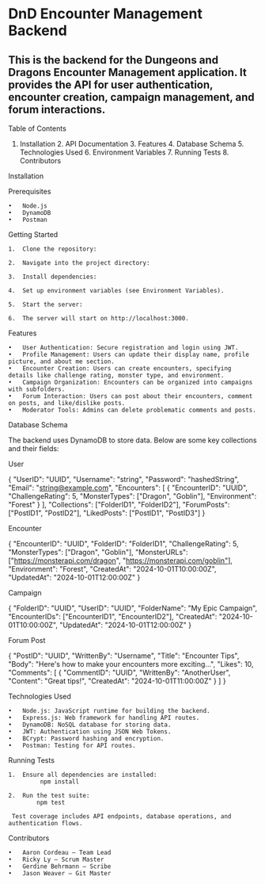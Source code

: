 # DnD Encounter Management Backend

## This is the backend for the Dungeons and Dragons Encounter Management application. It provides the API for user authentication, encounter creation, campaign management, and forum interactions.

Table of Contents

  1.	Installation
	2.	API Documentation
	3.	Features
	4.	Database Schema
	5.	Technologies Used
	6.	Environment Variables
	7.	Running Tests
	8.	Contributors

Installation

Prerequisites

	•	Node.js
	•	DynamoDB
	•	Postman 

Getting Started

	1.	Clone the repository:
 
	2.	Navigate into the project directory: 
 
 	3.	Install dependencies:
  
  	4.	Set up environment variables (see Environment Variables).
   
	5.	Start the server:
   
 	6.	The server will start on http://localhost:3000.

Features

	•	User Authentication: Secure registration and login using JWT.
	•	Profile Management: Users can update their display name, profile picture, and about me section.
	•	Encounter Creation: Users can create encounters, specifying details like challenge rating, monster type, and environment.
	•	Campaign Organization: Encounters can be organized into campaigns with subfolders.
	•	Forum Interaction: Users can post about their encounters, comment on posts, and like/dislike posts.
	•	Moderator Tools: Admins can delete problematic comments and posts.
   
Database Schema

The backend uses DynamoDB to store data. Below are some key collections and their fields:

User 

{
  "UserID": "UUID",
  "Username": "string",
  "Password": "hashedString",
  "Email": "string@example.com",
  "Encounters": [
    {
      "EncounterID": "UUID",
      "ChallengeRating": 5,
      "MonsterTypes": ["Dragon", "Goblin"],
      "Environment": "Forest"
    }
  ],
  "Collections": ["FolderID1", "FolderID2"],
  "ForumPosts": ["PostID1", "PostID2"],
  "LikedPosts": ["PostID1", "PostID3"]
}

Encounter

{
  "EncounterID": "UUID",
  "FolderID": "FolderID1",
  "ChallengeRating": 5,
  "MonsterTypes": ["Dragon", "Goblin"],
  "MonsterURLs": ["https://monsterapi.com/dragon", "https://monsterapi.com/goblin"],
  "Environment": "Forest",
  "CreatedAt": "2024-10-01T10:00:00Z",
  "UpdatedAt": "2024-10-01T12:00:00Z"
}


Campaign

{
  "FolderID": "UUID",
  "UserID": "UUID",
  "FolderName": "My Epic Campaign",
  "EncounterIDs": ["EncounterID1", "EncounterID2"],
  "CreatedAt": "2024-10-01T10:00:00Z",
  "UpdatedAt": "2024-10-01T12:00:00Z"
}

Forum Post

{
  "PostID": "UUID",
  "WrittenBy": "Username",
  "Title": "Encounter Tips",
  "Body": "Here's how to make your encounters more exciting...",
  "Likes": 10,
  "Comments": [
    {
      "CommentID": "UUID",
      "WrittenBy": "AnotherUser",
      "Content": "Great tips!",
      "CreatedAt": "2024-10-01T11:00:00Z"
    }
  ]
}

Technologies Used

	•	Node.js: JavaScript runtime for building the backend.
	•	Express.js: Web framework for handling API routes.
	•	DynamoDB: NoSQL database for storing data.
	•	JWT: Authentication using JSON Web Tokens.
	•	BCrypt: Password hashing and encryption.
	•	Postman: Testing for API routes.
Running Tests

	1.	Ensure all dependencies are installed:
			 npm install 
    
 	2.	Run the test suite:
  			npm test 
     
     Test coverage includes API endpoints, database operations, and authentication flows.

Contributors

	•	Aaron Cordeau – Team Lead
	•	Ricky Ly – Scrum Master
	•	Gerdine Behrmann – Scribe
	•	Jason Weaver – Git Master






  
 
 
 

 

 
